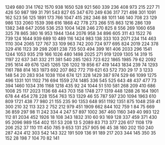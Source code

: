 1249
680
314
1762
1570
938
1650
528
921
560
339
236
408
973
215
227
71
426
50
987
199
31
791
543
827
65
347
670
249
636
317
721
498
301
1091
162
523
56
125
1891
173
766
1047
415
282
346
88
1011
146
140
708
23
129
986
133
2060
1539
398
616
1868
42
778
273
266
515
863
1216
286
139
1382
348
647
2056
536
253
1004
1428
246
270
825
8
556
269
1060
658
325
78
865
380
16
953
1944
1344
2076
958
34
896
605
311
43
1522
76
739
124
1644
939
689
10
489
116
1424
983
138
333
103
2071
234
114
463
1110
304
2065
127
767
33
109
963
742
200
724
977
695
824
2019
224
378
329
416
1123
39
298
2081
238
735
503
494
399
161
406
2033
296
1541
1244
1053
935
219
166
1026
480
1498
2025
271
919
1209
1305
14
319
15
1197
22
637
341
332
211
381
540
285
1263
723
622
1865
1985
79
62
2092
295
1614
49
676
1245
1265
126
1202
19
856
67
419
1443
1834
239
74
1293
1161
788
814
163
1973
692
207
862
772
719
621
63
572
730
29
17
3
1233
148
54
20
283
934
1038
1104
674
121
328
1429
387
974
529
66
1099
1275
496
1331
101
1102
716
694
1559
274
1485
336
545
525
643
48
437
477
73
394
1460
1034
316
1168
1218
435
92
24
1044
51
510
581
268
209
410
686
1008
25
117
2023
1136
68
443
703
158
1748
277
1319
448
1288
26
164
1901
678
44
454
278
228
1554
763
153
1329
46
55
787
597
230
1094
1963
610
809
1721
438
77
980
21
155
235
90
1353
648
951
1192
1351
875
1048
259
41
300
210
32
113
323
2
752
212
979
451
1909
662
844
102
759
1
84
75
669
36
859
297
98
11
242
334
4
247
57
897
1002
367
460
1160
349
40
993
122
112
81
2034
452
1926
18
108
343
1832
310
60
93
169
128
337
459
371
430
95
2096
989
154
402
151
53
208
13
5
2089
83
713
377
226
617
1108
179
206
252
37
110
111
450
785
9
653
131
257
905
96
45
38
160
202
150
240
287
424
412
303
542
143
322
191
509
136
91
189
217
203
344
145
350
35
152
28
198
7
104
70
82
141